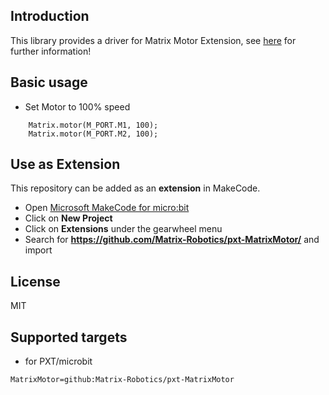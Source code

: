 ## Introduction

This library provides a driver for Matrix Motor Extension, see [here](https://matrixrobotics.com/) for further information!

## Basic usage

* Set Motor to 100% speed

```blocks
    Matrix.motor(M_PORT.M1, 100);
    Matrix.motor(M_PORT.M2, 100);
```

## Use as Extension

This repository can be added as an **extension** in MakeCode.

* Open [Microsoft MakeCode for micro:bit](https://makecode.microbit.org/)
* Click on **New Project**
* Click on **Extensions** under the gearwheel menu
* Search for **https://github.com/Matrix-Robotics/pxt-MatrixMotor/** and import

## License

MIT

## Supported targets

* for PXT/microbit

```package
MatrixMotor=github:Matrix-Robotics/pxt-MatrixMotor
```

